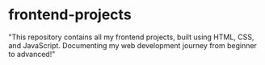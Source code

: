 # frontend-projects
"This repository contains all my frontend projects, built using HTML, CSS, and JavaScript. Documenting my web development journey from beginner to advanced!"
